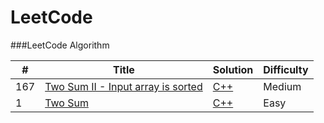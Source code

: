 LeetCode
========

###LeetCode Algorithm


| # | Title | Solution | Difficulty |
|---| ----- | -------- | ---------- |
|167|[Two Sum II - Input array is sorted](https://leetcode.com/problems/two-sum-ii-input-array-is-sorted/) | [C++](./solution/twoSum/TwoSumIiInputArrayIsSorted.cpp)|Medium|
|1|[Two Sum](https://leetcode.com/problems/two-sum) | [C++](./solution/twoSum/TwoSu.cpp)|Easy|